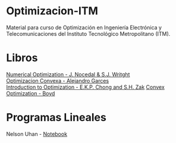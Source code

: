 # Optimizacion-ITM
Material para curso de Optimización en Ingeniería Electrónica y Telecomunicaciones del Instituto Tecnológico Metropolitano (ITM).

# Libros
[Numerical Optimization - J. Nocedal & S.J. Writght](https://link.springer.com/content/pdf/10.1007/978-0-387-40065-5.pdf) <br>
[Optimizacion Convexa - Alejandro Garces](https://repositorio.utp.edu.co/bitstreams/4c8af0a3-0988-450c-9618-0bb9d8a04a27/download) <br>
[Introduction to Optimization - E.K.P. Chong and S.H. Zak](http://www.lewissoft.com/pdf/INTRO_OPT.pdf)
[Convex Optimization - Boyd](https://web.stanford.edu/~boyd/cvxbook/) <br>
# Programas Lineales
Nelson Uhan - [Notebook](https://github.com/nelsonuhan/simplex)
